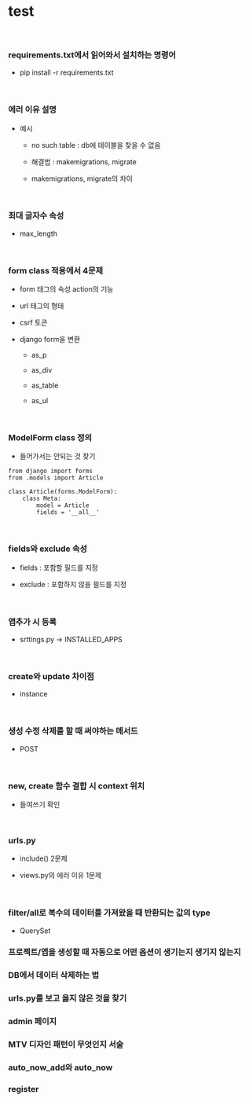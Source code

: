 # test

<br>

### requirements.txt에서 읽어와서 설치하는 명령어

- pip install -r requirements.txt

<br>

### 에러 이유 설명

- 예시

    - no such table : db에 테이블을 찾을 수 없음

    - 해결법 : makemigrations, migrate

    - makemigrations, migrate의 차이

<br>

### 최대 글자수 속성

- max_length

<br>

### form class 적용에서 4문제

- form 태그의 속성 action의 기능

- url 태그의 형태

- csrf 토큰

- django form을 변환

    - as_p

    - as_div
    
    - as_table

    - as_ul

<br>

### ModelForm class 정의

- 들어가서는 안되는 것 찾기

```
from django import forms
from .models import Article

class Article(forms.ModelForm):
    class Meta:
        model = Article
        fields = '__all__'
```

<br>

### fields와 exclude 속성

- fields : 포함할 필드를 지정

- exclude : 포함하지 않을 필드를 지정

<br>

### 앱추가 시 등록

- srttings.py -> INSTALLED_APPS

<br>

### create와 update 차이점

- instance

<br>

### 생성 수정 삭제를 할 때 써야하는 메서드

- POST

<br>

### new, create 함수 결합 시 context 위치

- 들여쓰기 확인

<br>

### urls.py

- include() 2문제

- views.py의 에러 이유 1문제

<br>

### filter/all로 복수의 데이터를 가져왔을 때 반환되는 값의 type

- QuerySet

### 프로젝트/앱을 생성할 때 자동으로 어떤 옵션이 생기는지 생기지 않는지

### 

### DB에서 데이터 삭제하는 법

### urls.py를 보고 옳지 않은 것을 찾기

### admin 페이지

### MTV 디자인 패턴이 무엇인지 서술

### auto_now_add와 auto_now

### register